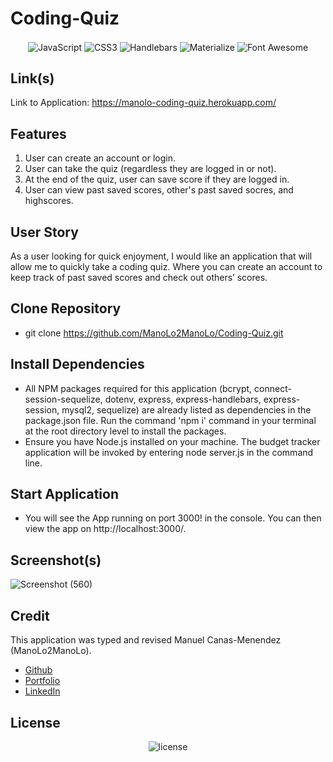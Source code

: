 # Coding-Quiz
<p align="center">
    <img align="center" src="https://img.shields.io/badge/-JavaScript-000000?style=for-the-badge&logo=JavaScript" alt="JavaScript" />
    <img align="center" src="https://img.shields.io/badge/-CSS3-000000?style=for-the-badge&logo=CSS3" alt="CSS3" />
    <img align="center" src="https://img.shields.io/badge/-Handlebars-000000?style=for-the-badge&logo=handlebars.js" alt="Handlebars" />
    <img align="center" src="https://img.shields.io/badge/-Materialize-000000?style=for-the-badge" alt="Materialize" />
    <img align="center" src="https://img.shields.io/badge/-Font%20Awesome-000000?style=for-the-badge&logo=font%20awesome" alt="Font Awesome" />
</p>

## Link(s)
Link to Application: https://manolo-coding-quiz.herokuapp.com/

## Features
1. User can create an account or login.
2. User can take the quiz (regardless they are logged in or not).
3. At the end of the quiz, user can save score if they are logged in.
4. User can view past saved scores, other's past saved socres, and highscores.

## User Story
As a user looking for quick enjoyment, I would like an application that will allow me to quickly take a coding quiz. Where you can create an account to keep track of past saved scores and check out others’ scores.

## Clone Repository
* git clone https://github.com/ManoLo2ManoLo/Coding-Quiz.git

## Install Dependencies
* All NPM packages required for this application (bcrypt, connect-session-sequelize, dotenv, express, express-handlebars, express-session, mysql2, sequelize) are already listed as dependencies in the package.json file. Run the
command 'npm i' command in your terminal at the root directory level to install the packages.
* Ensure you have Node.js installed on your machine. The budget tracker application will be invoked by entering node server.js in the command line.

## Start Application
* You will see the App running on port 3000! in the console. You can then view the app on http://localhost:3000/.

## Screenshot(s)
![Screenshot (560)](https://user-images.githubusercontent.com/88364269/162162314-99d24a5d-0c30-4e84-85f4-82f15e4029ba.png)

## Credit
This application was typed and revised Manuel Canas-Menendez (ManoLo2ManoLo). <br />

* [Github](https://github.com/ManoLo2ManoLo)
* [Portfolio](https://manolo2manolo.github.io/React-Portfolio/)
* [LinkedIn](https://www.linkedin.com/in/manuel-canas-menendez-33354b21b/)

## License
<p align="center">
    <img align="center" src="https://img.shields.io/github/license/ManoLo2ManoLo/Coding-Quiz?style=for-the-badge" alt="license" />
</p>